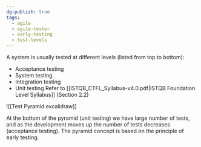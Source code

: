 ```yaml
---
dg-publish: true
tags:
  - agile
  - agile-tester
  - early-testing
  - test-levels
---
```

A system is usually tested at different levels (listed from top to bottom):
- Acceptance testing
- System testing
- Integration testing
- Unit testing
Refer to [[ISTQB_CTFL_Syllabus-v4.0.pdf|ISTQB Foundation Level Syllabus]] (Section 2.2)

![[Test Pyramid.excalidraw]]

At the bottom of the pyramid (unit testing) we have large number of tests, and as the development moves up the number of tests decreases (acceptance testing).
The pyramid concept is based on the principle of early testing.


